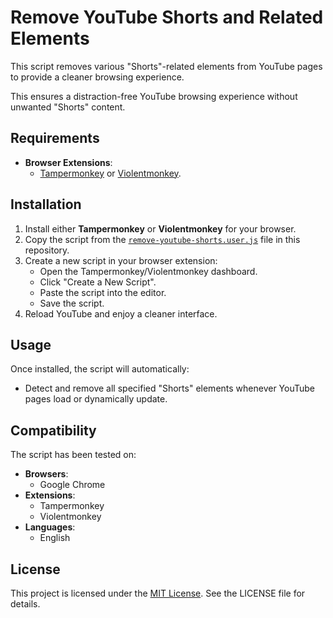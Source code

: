 # Remove YouTube Shorts and Related Elements

This script removes various "Shorts"-related elements from YouTube pages to provide a cleaner browsing experience.

This ensures a distraction-free YouTube browsing experience without unwanted "Shorts" content.

## Requirements

- **Browser Extensions**:
  - [Tampermonkey](https://www.tampermonkey.net/) or [Violentmonkey](https://violentmonkey.github.io/).

## Installation

1. Install either **Tampermonkey** or **Violentmonkey** for your browser.
2. Copy the script from the [`remove-youtube-shorts.user.js`](./remove-youtube-shorts.js) file in this repository.
3. Create a new script in your browser extension:
   - Open the Tampermonkey/Violentmonkey dashboard.
   - Click "Create a New Script".
   - Paste the script into the editor.
   - Save the script.
4. Reload YouTube and enjoy a cleaner interface.

## Usage

Once installed, the script will automatically:
- Detect and remove all specified "Shorts" elements whenever YouTube pages load or dynamically update.

## Compatibility

The script has been tested on:
- **Browsers**:
  - Google Chrome
- **Extensions**:
  - Tampermonkey
  - Violentmonkey
- **Languages**:
  - English

## License

This project is licensed under the [MIT License](./LICENSE). See the LICENSE file for details.
